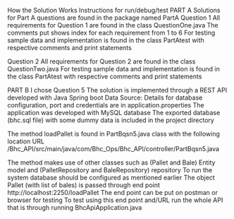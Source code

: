 How the Solution Works
Instructions for run/debug/test
PART A
Solutions for Part A questions are found in the package named PartA
Question 1
All requirements for Question 1 are found in the class QuestionOne.java
The comments put shows index for each requirement from 1 to 6
For testing sample data and implementation is found in the class PartAtest
with respective comments and print statements

Question 2
All requirements for Question 2 are found in the class QuestionTwo.java
For testing sample data and implementation is found in the class PartAtest
with respective comments and print statements

PART B
I chose Question 5
The solution is implemented through a REST API developed with Java Spring boot
Data Source:
Details for database configuration, port and credentials are in application.properties
The application was developed with MySQL database
The exported database (bhc.sql file) with some dummy data is included in the project directory

The method loadPallet is found in PartBqsn5.java class with the following location URL
/Bhc_API/src/main/java/com/Bhc_Ops/Bhc_API/controller/PartBqsn5.java

The method makes use of other classes such as (Pallet and Bale) Entity model and (PalletRepository and BaleRepository) repository
To run the system database should be configured as mentioned earlier
The object Pallet (with list of bales) is passed through end point http://localhost:2250/loadPallet
The end point can be put on postman or browser for testing
To test using this end point and/URL run the whole API that is through running BhcApiApplication.java